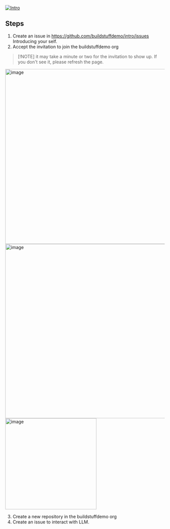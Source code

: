[![Intro](https://github.com/buildstuffdemo/intro/actions/workflows/intro.yml/badge.svg?event=issues)](https://github.com/buildstuffdemo/intro/actions/workflows/intro.yml)

## Steps
1. Create an issue in https://github.com/buildstuffdemo/intro/issues Introducing your self.
2. Accept the invitation to join the buildstuffdemo org
>  [!NOTE]
> it may take a minute or two for the invitation to show up. If you don't see it, please refresh the page.
<img width="553" alt="image" src="https://github.com/buildstuffdemo/intro/assets/29655435/a04005d4-99bd-491f-bbc2-628931064567">
<img width="551" alt="image" src="https://github.com/buildstuffdemo/intro/assets/10250297/24736d71-c123-4d73-8802-b4c23c1701ef"><br>
<img width="288" alt="image" src="https://github.com/buildstuffdemo/intro/assets/10250297/7383d2d3-06fa-474b-8ef9-3eae269b2f84">

3. Create a new repository in the buildstuffdemo org
4. Create an issue to interact with LLM.
